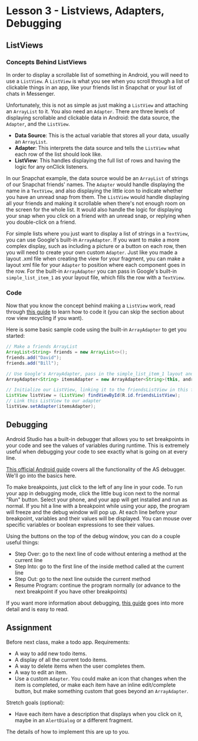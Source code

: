 # Lesson 3 - Listviews, Adapters, Debugging

## ListViews
### Concepts Behind ListViews
In order to display a scrollable list of something in Android, you will need to use a `ListView`.  A `ListView` is what you see when you scroll through a list of clickable things in an app, like your friends list in Snapchat or your list of chats in Messenger.

Unfortunately, this is not as simple as just making a `ListView` and attaching an `ArrayList` to it.  You also need an `Adapter`.  There are three levels of displaying scrollable and clickable data in Android: the data source, the `Adapter`, and the `ListView`.

- **Data Source**: This is the actual variable that stores all your data, usually an `ArrayList`.
- **Adapter**: This interprets the data source and tells the `ListView` what each row of the list should look like.
- **ListView**: This handles displaying the full list of rows and having the logic for any onClick listeners.

In our Snapchat example, the data source would be an `ArrayList` of strings of our Snapchat friends' names.  The `Adapter` would handle displaying the name in a `TextView`, and also displaying the little icon to indicate whether you have an unread snap from them.  The `ListView` would handle displaying all your friends and making it scrollable when there's not enough room on the screen for the whole list.  It would also handle the logic for displaying your snap when you click on a friend with an unread snap, or replying when you double-click on a friend.

For simple lists where you just want to display a list of strings in a `TextView`, you can use Google's built-in `ArrayAdapter`.  If you want to make a more complex display, such as including a picture or a button on each row, then you will need to create your own custom `Adapter`.  Just like you made a layout .xml file when creating the view for your fragment, you can make a layout xml file for your `Adapter` to position where each component goes in the row.  For the built-in `ArrayAdapter` you can pass in Google's built-in `simple_list_item_1` as your layout file, which fills the row with a `TextView`.

### Code

Now that you know the concept behind making a `ListView` work, read through [this guide](https://github.com/codepath/android_guides/wiki/Using-an-ArrayAdapter-with-ListView) to learn how to code it (you can skip the section about row view recycling if you want).

Here is some basic sample code using the built-in `ArrayAdapter` to get you started:
```java
// Make a friends ArrayList
ArrayList<String> friends = new ArrayList<>();
friends.add("David");
friends.add("Bill");

// Use Google's ArrayAdapter, pass in the simple_list_item_1 layout and our list of friends
ArrayAdapter<String> itemsAdapter = new ArrayAdapter<String>(this, android.R.layout.simple_list_item_1, friends);

// Initialize our ListView, linking it to the friendsListView in this fragment's layout file
ListView listView = (ListView) findViewById(R.id.friendsListView);
// Link this ListView to our adapter
listView.setAdapter(itemsAdapter);
```

## Debugging
Android Studio has a built-in debugger that allows you to set breakpoints in your code and see the values of variables during runtime.  This is extremely useful when debugging your code to see exactly what is going on at every line.

[This official Android guide](https://developer.android.com/studio/debug/index.html) covers all the functionality of the AS debugger.  We'll go into the basics here.

To make breakpoints, just click to the left of any line in your code.  To run your app in debugging mode, click the little bug icon next to the normal "Run" button.  Select your phone, and your app will get installed and run as normal.  If you hit a line with a breakpoint while using your app, the program will freeze and the debug window will pop up.  At each line before your breakpoint, variables and their values will be displayed.  You can mouse over specific variables or boolean expressions to see their values.

Using the buttons on the top of the debug window, you can do a couple useful things:

- Step Over: go to the next line of code without entering a method at the current line 
- Step Into: go to the first line of the inside method called at the current line 
- Step Out: go to the next line outside the current method 
- Resume Program: continue the program normally (or advance to the next breakpoint if you have other breakpoints)

If you want more information about debugging, [this guide](http://blog.strv.com/debugging-in-android-studio-as/) goes into more detail and is easy to read.

## Assignment
Before next class, make a todo app.  Requirements:
- A way to add new todo items.
- A display of all the current todo items.
- A way to delete items when the user completes them.
- A way to edit an item.
- Use a custom `Adapter`. You could make an icon that changes when the item is completed, or make each item have an inline edit/complete button, but make something custom that goes beyond an `ArrayAdapter`.

Stretch goals (optional):
- Have each item have a description that displays when you click on it, maybe in an `AlertDialog` or a different fragment.

The details of how to implement this are up to you.
